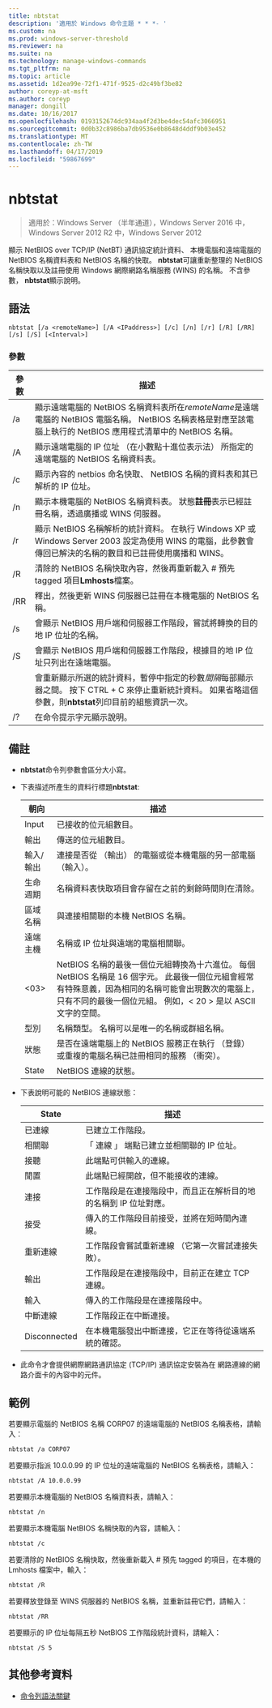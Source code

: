 ```yaml
---
title: nbtstat
description: '適用於 Windows 命令主題 * * *- '
ms.custom: na
ms.prod: windows-server-threshold
ms.reviewer: na
ms.suite: na
ms.technology: manage-windows-commands
ms.tgt_pltfrm: na
ms.topic: article
ms.assetid: 1d2ea99e-72f1-471f-9525-d2c49bf3be82
author: coreyp-at-msft
ms.author: coreyp
manager: dongill
ms.date: 10/16/2017
ms.openlocfilehash: 0193152674dc934aa4f2d3be4dec54afc3066951
ms.sourcegitcommit: 0d0b32c8986ba7db9536e0b8648d4ddf9b03e452
ms.translationtype: MT
ms.contentlocale: zh-TW
ms.lasthandoff: 04/17/2019
ms.locfileid: "59867699"
---
```

# <a name="nbtstat"></a>nbtstat

>適用於：Windows Server （半年通道），Windows Server 2016 中，Windows Server 2012 R2 中，Windows Server 2012

顯示 NetBIOS over TCP/IP (NetBT) 通訊協定統計資料、 本機電腦和遠端電腦的 NetBIOS 名稱資料表和 NetBIOS 名稱的快取。 **nbtstat**可讓重新整理的 NetBIOS 名稱快取以及註冊使用 Windows 網際網路名稱服務 (WINS) 的名稱。 不含參數， **nbtstat**顯示說明。 

## <a name="syntax"></a>語法

```
nbtstat [/a <remoteName>] [/A <IPaddress>] [/c] [/n] [/r] [/R] [/RR] [/s] [/S] [<Interval>]
```

### <a name="parameters"></a>參數

|參數|描述|
|-------|--------|
|/a <remoteName>|顯示遠端電腦的 NetBIOS 名稱資料表所在*remoteName*是遠端電腦的 NetBIOS 電腦名稱。 NetBIOS 名稱表格是對應至該電腦上執行的 NetBIOS 應用程式清單中的 NetBIOS 名稱。|
|/A <IPaddress>|顯示遠端電腦的 IP 位址 （在小數點十進位表示法） 所指定的遠端電腦的 NetBIOS 名稱資料表。|
|/c|顯示內容的 netbios 命名快取、 NetBIOS 名稱的資料表和其已解析的 IP 位址。|
|/n|顯示本機電腦的 NetBIOS 名稱資料表。 狀態**註冊**表示已經註冊名稱，透過廣播或 WINS 伺服器。|
|/r|顯示 NetBIOS 名稱解析的統計資料。 在執行 Windows XP 或 Windows Server 2003 設定為使用 WINS 的電腦，此參數會傳回已解決的名稱的數目和已註冊使用廣播和 WINS。|
|/R|清除的 NetBIOS 名稱快取內容，然後再重新載入 # 預先 tagged 項目**Lmhosts**檔案。|
|/RR|釋出，然後更新 WINS 伺服器已註冊在本機電腦的 NetBIOS 名稱。|
|/s|會顯示 NetBIOS 用戶端和伺服器工作階段，嘗試將轉換的目的地 IP 位址的名稱。|
|/S|會顯示 NetBIOS 用戶端和伺服器工作階段，根據目的地 IP 位址只列出在遠端電腦。|
|<Interval>|會重新顯示所選的統計資料，暫停中指定的秒數*間隔*每部顯示器之間。 按下 CTRL + C 來停止重新統計資料。 如果省略這個參數，則**nbtstat**列印目前的組態資訊一次。|
|/?|在命令提示字元顯示說明。|

## <a name="remarks"></a>備註

-   **nbtstat**命令列參數會區分大小寫。

-   下表描述所產生的資料行標題**nbtstat**:

    |朝向|描述|
    |------|--------|
    |Input|已接收的位元組數目。|
    |輸出|傳送的位元組數目。|
    |輸入/輸出|連接是否從 （輸出） 的電腦或從本機電腦的另一部電腦 （輸入）。|
    |生命週期|名稱資料表快取項目會存留在之前的剩餘時間則在清除。|
    |區域名稱|與連接相關聯的本機 NetBIOS 名稱。|
    |遠端主機|名稱或 IP 位址與遠端的電腦相關聯。|
    |<03>|NetBIOS 名稱的最後一個位元組轉換為十六進位。 每個 NetBIOS 名稱是 16 個字元。 此最後一個位元組會經常有特殊意義，因為相同的名稱可能會出現數次的電腦上，只有不同的最後一個位元組。 例如，< 20 > 是以 ASCII 文字的空間。|
    |型別|名稱類型。 名稱可以是唯一的名稱或群組名稱。|
    |狀態|是否在遠端電腦上的 NetBIOS 服務正在執行 （登錄） 或重複的電腦名稱已註冊相同的服務 （衝突）。|
    |State|NetBIOS 連線的狀態。|

-   下表說明可能的 NetBIOS 連線狀態：

    |State|描述|
    |-----|--------|
    |已連線|已建立工作階段。|
    |相關聯|「 連線 」 端點已建立並相關聯的 IP 位址。|
    |接聽|此端點可供輸入的連線。|
    |閒置|此端點已經開啟，但不能接收的連線。|
    |連接|工作階段是在連接階段中，而且正在解析目的地的名稱到 IP 位址對應。|
    |接受|傳入的工作階段目前接受，並將在短時間內連線。|
    |重新連線|工作階段會嘗試重新連線 （它第一次嘗試連接失敗）。|
    |輸出|工作階段是在連接階段中，目前正在建立 TCP 連線。|
    |輸入|傳入的工作階段是在連接階段中。|
    |中斷連線|工作階段正在中斷連接。|
    |Disconnected|在本機電腦發出中斷連接，它正在等待從遠端系統的確認。|

-   此命令才會提供網際網路通訊協定 (TCP/IP) 通訊協定安裝為在 網路連線的網路介面卡的內容中的元件。

## <a name="BKMK_Examples"></a>範例
若要顯示電腦的 NetBIOS 名稱 CORP07 的遠端電腦的 NetBIOS 名稱表格，請輸入：

```
nbtstat /a CORP07
```

若要顯示指派 10.0.0.99 的 IP 位址的遠端電腦的 NetBIOS 名稱表格，請輸入：

```
nbtstat /A 10.0.0.99
```

若要顯示本機電腦的 NetBIOS 名稱資料表，請輸入：

```
nbtstat /n
```

若要顯示本機電腦 NetBIOS 名稱快取的內容，請輸入：

```
nbtstat /c
```

若要清除的 NetBIOS 名稱快取，然後重新載入 # 預先 tagged 的項目，在本機的 Lmhosts 檔案中，輸入：

```
nbtstat /R
```

若要釋放登錄至 WINS 伺服器的 NetBIOS 名稱，並重新註冊它們，請輸入：

```
nbtstat /RR
```

若要顯示的 IP 位址每隔五秒 NetBIOS 工作階段統計資料，請輸入：

```
nbtstat /S 5
```

## <a name="additional-references"></a>其他參考資料

-   [命令列語法關鍵](command-line-syntax-key.md)


